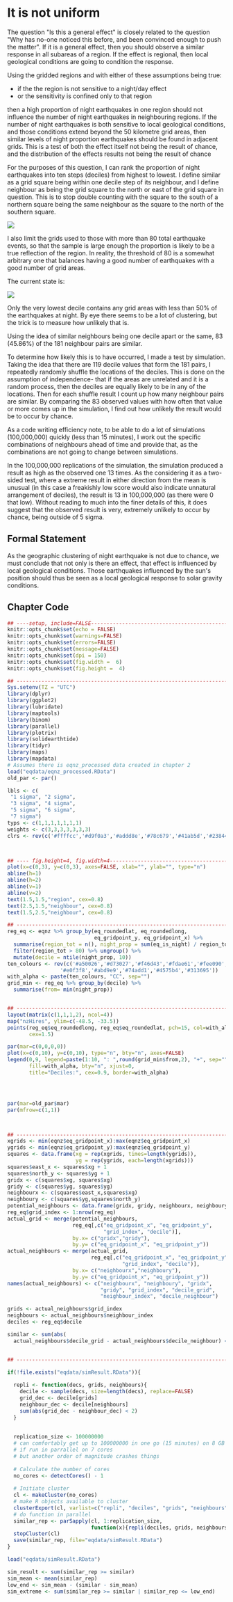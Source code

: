 # It is not uniform






The question "Is this a general effect" is closely related to the question "Why has no-one noticed this before, and been convinced enough to push the matter". If it is a general effect, then you should observe a similar response in all subareas of a region. If the effect is regional, then local geological conditions are going to condition the response. 


Using the gridded regions and with either of these assumptions being true:

* if the the region is not sensitive to a night/day effect
* or the sensitivity is confined only to that region

then a high proportion of night earthquakes in one region should not influence the number of night earthquakes in neighbouring regions. If the number of night earthquakes is both sensitive to local geological conditions, and those conditions extend beyond the 50 kilometre grid areas, then similar levels of night proportion earthquakes should be found in adjacent grids. This is a test of both the effect itself not being the result of chance, and the distribution of the effects results not being the result of chance

For the purposes of this question, I can rank the proportion of night earthquakes into ten steps (deciles) from highest to lowest. I define similar as a grid square being within one decile step of its neighbour, and I define neighbour as being the grid square to the north or east of the grid square in question. This is to stop double counting with the square to the south of a northern square being the same neighbour as the square to the north of the southern square.

![](008_not_uniform_files/figure-epub3/unnamed-chunk-2-1.png)<!-- -->


I also limit the grids used to those with more than 80 total earthquake events, so that the sample is large enough the proportion is likely to be a true reflection of the region. In reality, the threshold of 80 is a somewhat arbitrary one that balances having a good number of earthquakes with a good number of grid areas.




The current state is:

![](008_not_uniform_files/figure-epub3/unnamed-chunk-4-1.png)<!-- -->

Only the very lowest decile contains any grid areas with less than 50% of the earthquakes at night. By eye there seems to be a lot of clustering, but the trick is to measure how unlikely that is.



Using the idea of similar neighbours being one decile apart or the same, 83 (45.86%) of the 181 neighbour pairs are similar.

To determine how likely this is to have occurred, I made a test by simulation. Taking the idea that there are 119 decile values that form the 181 pairs, I repeatedly randomly shuffle the locations of the deciles. This is done on the assumption of independence- that if the areas are unrelated and it is a random process, then the deciles are equally likely to be in any of the locations. Then for each shuffle result I count up how many neighbour pairs are similar. By comparing the 83 observed values with how often that value or more comes up in the simulation, I find out how unlikely the result would be to occur by chance.

As a code writing efficiency note, to be able to do a lot of simulations (100,000,000) quickly (less than 15 minutes), I work out the specific combinations of neighbours ahead of time and provide that, as the combinations are not going to change between simulations.



In the 100,000,000 replications of the simulation, the simulation produced a result as high as the observed one 13 times. As the considering it as a two-sided test, where a extreme result in either direction from the mean is unusual (in this case a freakishly low score would also indicate unnatural arrangement of deciles), the result is 13 in 100,000,000 (as there were 0 that low). Without reading to much into the finer details of this, it does suggest that the observed result is very, extremely unlikely to occur by chance, being outside of 5 sigma.

## Formal Statement

As the geographic clustering of night earthquake is not due to chance, we must conclude that not only is there an effect, that effect is influenced by local geological conditions. Those earthquakes influenced by the sun's position should thus be seen as a local geological response to solar gravity conditions.


## Chapter Code


```r
## ----setup, include=FALSE------------------------------------------------
knitr::opts_chunk$set(echo = FALSE)
knitr::opts_chunk$set(warnings=FALSE)
knitr::opts_chunk$set(errors=FALSE)
knitr::opts_chunk$set(message=FALSE)
knitr::opts_chunk$set(dpi = 150)
knitr::opts_chunk$set(fig.width =  6)
knitr::opts_chunk$set(fig.height =  4)

## ------------------------------------------------------------------------
Sys.setenv(TZ = "UTC") 
library(dplyr)
library(ggplot2)
library(lubridate)
library(maptools)
library(binom)
library(parallel)
library(plotrix)
library(solidearthtide)
library(tidyr)
library(maps)
library(mapdata)
# Assumes there is eqnz_processed data created in chapter 2
load("eqdata/eqnz_processed.RData")
old_par <- par()

lbls <- c(
 "1 sigma", "2 sigma",
 "3 sigma", "4 sigma",
 "5 sigma", "6 sigma",
 "7 sigma")
typs <- c(1,1,1,1,1,1,1)
weights <- c(3,3,3,3,3,3,3)
clrs <- rev(c('#ffffcc','#d9f0a3','#addd8e','#78c679','#41ab5d','#238443','#005a32'))



## ---- fig.height=4, fig.width=4------------------------------------------
plot(x=c(0,3), y=c(0,3), axes=FALSE, xlab="", ylab="", type="n")
abline(h=1)
abline(h=2)
abline(v=1)
abline(v=2)
text(1.5,1.5,"region", cex=0.8)
text(2.5,1.5,"neighbour", cex=0.8)
text(1.5,2.5,"neighbour", cex=0.8)

## ------------------------------------------------------------------------
reg_eq <- eqnz %>% group_by(eq_roundedlat, eq_roundedlong,
                            eq_gridpoint_y, eq_gridpoint_x) %>%
  summarise(region_tot = n(), night_prop = sum(eq_is_night) / region_tot) %>% 
  filter(region_tot > 80) %>% ungroup() %>% 
  mutate(decile = ntile(night_prop, 10)) 
ten_colours <- rev(c('#a50026','#d73027','#f46d43','#fdae61','#fee090',
                 '#e0f3f8','#abd9e9','#74add1','#4575b4','#313695'))
with_alpha <- paste(ten_colours, "CC", sep="")
grid_min <- reg_eq %>% group_by(decile) %>%
  summarise(from= min(night_prop))


## ------------------------------------------------------------------------
layout(matrix(c(1,1,1,2), ncol=4))
map("nzHires", ylim=c(-48.5, -33.5))
points(reg_eq$eq_roundedlong, reg_eq$eq_roundedlat, pch=15, col=with_alpha[reg_eq$decile],
       cex=1.5)

par(mar=c(0,0,0,0))
plot(x=c(0,10), y=c(0,10), type="n", bty="n", axes=FALSE)
legend(0,9, legend=paste(1:10, ": ",round(grid_min$from,2), "+", sep="") ,
       fill=with_alpha, bty="n", xjust=0,
       title="Deciles:", cex=0.9, border=with_alpha)




par(mar=old_par$mar)
par(mfrow=c(1,1))



## ------------------------------------------------------------------------
xgrids <- min(eqnz$eq_gridpoint_x):max(eqnz$eq_gridpoint_x)
ygrids <- min(eqnz$eq_gridpoint_y):max(eqnz$eq_gridpoint_y)
squares <- data.frame(xg = rep(xgrids, times=length(ygrids)),
                      yg = rep(ygrids, each=length(xgrids)))
squares$east_x <- squares$xg + 1
squares$north_y <- squares$yg + 1
gridx <- c(squares$xg, squares$xg)
gridy <- c(squares$yg, squares$yg)
neighbourx <- c(squares$east_x,squares$xg)
neighboury <- c(squares$yg,squares$north_y)
potential_neighbours <- data.frame(gridx, gridy, neighbourx, neighboury)
reg_eq$grid_index <- 1:nrow(reg_eq)
actual_grid <- merge(potential_neighbours,
                     reg_eq[,c("eq_gridpoint_x", "eq_gridpoint_y",
                               "grid_index", "decile")],
                     by.x= c("gridx","gridy"),
                     by.y= c("eq_gridpoint_x", "eq_gridpoint_y"))
actual_neighbours <- merge(actual_grid,
                           reg_eq[,c("eq_gridpoint_x", "eq_gridpoint_y",
                                     "grid_index", "decile")],
                     by.x= c("neighbourx","neighboury"),
                     by.y= c("eq_gridpoint_x", "eq_gridpoint_y"))
names(actual_neighbours) <- c("neighbourx", "neighboury", "gridx",
                              "gridy", "grid_index", "decile_grid",
                              "neighbour_index", "decile_neighbour")

grids <- actual_neighbours$grid_index
neighbours <- actual_neighbours$neighbour_index
deciles <- reg_eq$decile

similar <- sum(abs(
  actual_neighbours$decile_grid - actual_neighbours$decile_neighbour) < 2)


## ------------------------------------------------------------------------

if(!file.exists("eqdata/simResult.RData")){
  
  repli <- function(decs, grids, neighbours){
    decile <- sample(decs, size=length(decs), replace=FALSE)
    grid_dec <- decile[grids]
    neighbour_dec <- decile[neighbours]
    sum(abs(grid_dec - neighbour_dec) < 2)
  }
  
  
  replication_size <- 100000000
  # can comfortably get up to 100000000 in one go (15 minutes) on 8 GB machine
  # if run in parrallel on 7 cores
  # but another order of magnitude crashes things
  
  # Calculate the number of cores
  no_cores <- detectCores() - 1
  
  # Initiate cluster
  cl <- makeCluster(no_cores)
  # make R objects available to cluster
  clusterExport(cl, varlist=c("repli", "deciles", "grids", "neighbours"))
  # do function in parallel
  similar_rep <- parSapply(cl, 1:replication_size, 
                           function(x){repli(deciles, grids, neighbours)})
  stopCluster(cl)
  save(similar_rep, file="eqdata/simResult.RData")
}

load("eqdata/simResult.RData")

sim_result <- sum(similar_rep >= similar)
sim_mean <- mean(similar_rep)
low_end <- sim_mean - (similar - sim_mean)
sim_extreme <- sum(similar_rep >= similar | similar_rep <= low_end)
```
